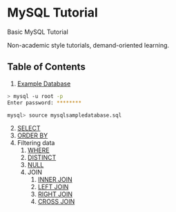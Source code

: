 # MySQL Tutorial

Basic MySQL Tutorial

Non-academic style tutorials, demand-oriented learning.

## Table of Contents


1. [Example Database](/mysqlsampledatabase.sql)

```sh
> mysql -u root -p
Enter password: ********

mysql> source mysqlsampledatabase.sql
```

2. [SELECT](SELECT.sql)
3. [ORDER BY](ORDER%20BY.sql)
4. Filtering data
   1. [WHERE](WHERE.sql)
   2. [DISTINCT](DISTINCT.sql)
   3. [NULL](NULL.sql)
   4. JOIN
      1. [INNER JOIN](INNER%20JOIN.sql)
      2. [LEFT JOIN](LEFT%20JOIN.sql)
      3. [RIGHT JOIN](RIGHT%20JOIN.sql)
      4. [CROSS JOIN](CROSS%20JOIN.sql)
